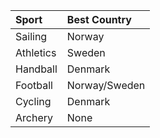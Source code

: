 | Sport | Best Country |
|:----------|:----------|
| Sailing | Norway |
| Athletics | Sweden |
| Handball | Denmark |
| Football | Norway/Sweden |
| Cycling | Denmark |
| Archery | None |
